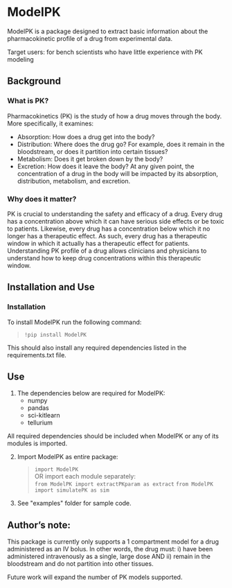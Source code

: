 # ModelPK

ModelPK is a package designed to extract basic information about the pharmacokinetic profile of a drug from experimental data.

Target users:
for bench scientists who have little experience with PK modeling

## Background
### What is PK?
Pharmacokinetics (PK) is the study of how a drug moves through the body. More specifically, it examines:
* Absorption: How does a drug get into the body?
* Distribution: Where does the drug go? For example, does it remain in the bloodstream, or does it partition into certain tissues?
* Metabolism: Does it get broken down by the body?
* Excretion: How does it leave the body?
At any given point, the concentration of a drug in the body will be impacted by its absorption, distribution, metabolism, and excretion.

### Why does it matter?
PK is crucial to understanding the safety and efficacy of a drug. Every drug has a concentration above which it can have serious side effects or be toxic to patients. Likewise, every drug has a concentration below which it no longer has a therapeutic effect. As such, every drug has a therapeutic window in which it actually has a therapeutic effect for patients. Understanding PK profile of a drug allows clinicians and physicians to understand how to keep drug concentrations within this therapeutic window.

## Installation and Use
### Installation
To install ModelPK run the following command:  
>```!pip install ModelPK```

This should also install any required dependencies listed in the requirements.txt file.

## Use
1. The dependencies below are required for ModelPK: 
    * numpy
    * pandas
    * sci-kitlearn
    * tellurium

All required dependencies should be included when ModelPK or any of its modules is imported.

2. Import ModelPK as entire package:  
    >```import ModelPK```  
    OR import each module separately:  
    >```from ModelPK import extractPKparam as extract```
    >```from ModelPK import simulatePK as sim```

3. See "examples" folder for sample code.

## Author’s note:
This package is currently only supports a 1 compartment model for a drug administered as an IV bolus. In other words, the drug must: i) have been administered intravenously as a single, large dose AND ii) remain in the bloodstream and do not partition into other tissues.

Future work will expand the number of PK models supported.

